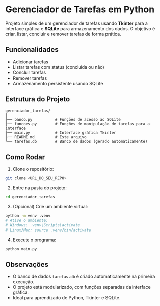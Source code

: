 # Gerenciador de Tarefas em Python

Projeto simples de um gerenciador de tarefas usando **Tkinter** para a interface gráfica e **SQLite** para armazenamento dos dados.
O objetivo é criar, listar, concluir e remover tarefas de forma prática.

## Funcionalidades

* Adicionar tarefas
* Listar tarefas com status (concluída ou não)
* Concluir tarefas
* Remover tarefas
* Armazenamento persistente usando SQLite

## Estrutura do Projeto

```
gerenciador_tarefas/
│
├── banco.py          # Funções de acesso ao SQLite
├── funcoes.py        # Funções de manipulação de tarefas para a interface
├── main.py           # Interface gráfica Tkinter
├── README.md         # Este arquivo
└── tarefas.db        # Banco de dados (gerado automaticamente)
```

## Como Rodar

1. Clone o repositório:

```bash
git clone <URL_DO_SEU_REPO>
```

2. Entre na pasta do projeto:

```bash
cd gerenciador_tarefas
```

3. (Opcional) Crie um ambiente virtual:

```bash
python -m venv .venv
# Ative o ambiente:
# Windows: .venv\Scripts\activate
# Linux/Mac: source .venv/bin/activate
```

4. Execute o programa:

```bash
python main.py
```

## Observações

* O banco de dados `tarefas.db` é criado automaticamente na primeira execução.
* O projeto está modularizado, com funções separadas da interface gráfica.
* Ideal para aprendizado de Python, Tkinter e SQLite.
